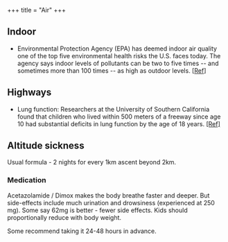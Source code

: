 +++
title = "Air"
+++

## Indoor
- Environmental Protection Agency (EPA) has deemed indoor air quality one of the top five environmental health risks the U.S. faces today. The agency says indoor levels of pollutants can be two to five times -- and sometimes more than 100 times -- as high as outdoor levels. \[[Ref](http://www.businessweek.com/magazine/content/04_32/b3895118_mz070.htm)\]

## Highways
- Lung function: Researchers at the University of Southern California found that children who lived within 500 meters of a freeway since age 10 had substantial deficits in lung function by the age of 18 years. [\[Ref\]](http://www.sciencedaily.com/releases/2007/01/070125185843.htm)

## Altitude sickness
Usual formula - 2 nights for every 1km ascent beyond 2km.

### Medication
Acetazolamide / Dimox makes the body breathe faster and deeper. But side-effects include much urination and drowsiness (experienced at 250 mg). Some say 62mg is better - fewer side effects. Kids should proportionally reduce with body weight.

Some recommend taking it 24-48 hours in advance. 